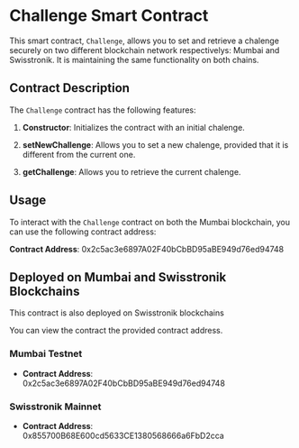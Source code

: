 # Challenge Smart Contract

This smart contract, `Challenge`, allows you to set and retrieve a chalenge securely on two different blockchain network respectivelys: Mumbai and Swisstronik. 
It is maintaining the same functionality on both chains.


## Contract Description

The `Challenge` contract has the following features:

1. **Constructor**: Initializes the contract with an initial chalenge.

2. **setNewChallenge**: Allows you to set a new chalenge, provided that it is different from the current one.

3. **getChallenge**: Allows you to retrieve the current chalenge.

## Usage

To interact with the `Challenge` contract on both the Mumbai blockchain, you can use the following contract address:

**Contract Address**: 0x2c5ac3e6897A02F40bCbBD95aBE949d76ed94748

## Deployed on Mumbai and Swisstronik Blockchains

This contract is also deployed on Swisstronik blockchains

You can view the contract the provided contract address.

### Mumbai Testnet

- **Contract Address**: 0x2c5ac3e6897A02F40bCbBD95aBE949d76ed94748

### Swisstronik Mainnet

- **Contract Address**: 0x855700B68E600cd5633CE1380568666a6FbD2cca